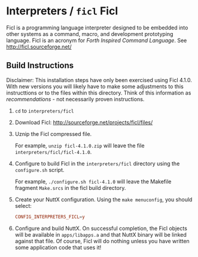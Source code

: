 # Interpreters / `ficl` Ficl

Ficl is a programming language interpreter designed to be embedded into other
systems as a command, macro, and development prototyping language. Ficl is an
acronym for _Forth Inspired Command Language_. See http://ficl.sourceforge.net/

## Build Instructions

Disclaimer: This installation steps have only been exercised using Ficl 4.1.0.
With new versions you will likely have to make some adjustments to this
instructtions or to the files within this directory. Think of this information
as _recommendations_ - not necessarily proven instructions.

1. `cd` to `interpreters/ficl`

2. Download Ficl: http://sourceforge.net/projects/ficl/files/

3. Uznip the Ficl compressed file.

   For example, `unzip ficl-4.1.0.zip` will leave the file
   `interpreters/ficl/ficl-4.1.0`.

4. Configure to build Ficl in the `interpreters/ficl` directory using the
   `configure.sh` script.

   For example, `./configure.sh ficl-4.1.0` will leave the Makefile fragment
   `Make.srcs` in the ficl build directory.

5. Create your NuttX configuration. Using the `make menuconfig`, you should
   select:

   ```conf
   CONFIG_INTERPRETERS_FICL=y
   ```

6. Configure and build NuttX. On successful completion, the Ficl objects will be
   available in `apps/libapps.a` and that NuttX binary will be linked against
   that file. Of course, Ficl will do nothing unless you have written some
   application code that uses it!
